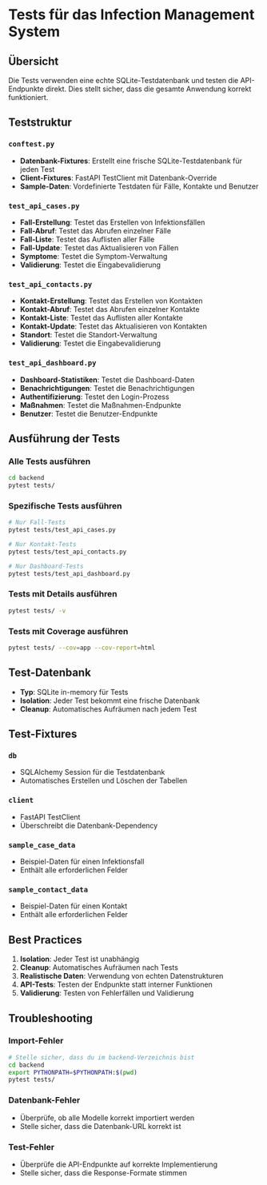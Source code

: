 # Tests für das Infection Management System

## Übersicht

Die Tests verwenden eine echte SQLite-Testdatenbank und testen die API-Endpunkte direkt. Dies stellt sicher, dass die gesamte Anwendung korrekt funktioniert.

## Teststruktur

### `conftest.py`
- **Datenbank-Fixtures**: Erstellt eine frische SQLite-Testdatenbank für jeden Test
- **Client-Fixtures**: FastAPI TestClient mit Datenbank-Override
- **Sample-Daten**: Vordefinierte Testdaten für Fälle, Kontakte und Benutzer

### `test_api_cases.py`
- **Fall-Erstellung**: Testet das Erstellen von Infektionsfällen
- **Fall-Abruf**: Testet das Abrufen einzelner Fälle
- **Fall-Liste**: Testet das Auflisten aller Fälle
- **Fall-Update**: Testet das Aktualisieren von Fällen
- **Symptome**: Testet die Symptom-Verwaltung
- **Validierung**: Testet die Eingabevalidierung

### `test_api_contacts.py`
- **Kontakt-Erstellung**: Testet das Erstellen von Kontakten
- **Kontakt-Abruf**: Testet das Abrufen einzelner Kontakte
- **Kontakt-Liste**: Testet das Auflisten aller Kontakte
- **Kontakt-Update**: Testet das Aktualisieren von Kontakten
- **Standort**: Testet die Standort-Verwaltung
- **Validierung**: Testet die Eingabevalidierung

### `test_api_dashboard.py`
- **Dashboard-Statistiken**: Testet die Dashboard-Daten
- **Benachrichtigungen**: Testet die Benachrichtigungen
- **Authentifizierung**: Testet den Login-Prozess
- **Maßnahmen**: Testet die Maßnahmen-Endpunkte
- **Benutzer**: Testet die Benutzer-Endpunkte

## Ausführung der Tests

### Alle Tests ausführen
```bash
cd backend
pytest tests/
```

### Spezifische Tests ausführen
```bash
# Nur Fall-Tests
pytest tests/test_api_cases.py

# Nur Kontakt-Tests
pytest tests/test_api_contacts.py

# Nur Dashboard-Tests
pytest tests/test_api_dashboard.py
```

### Tests mit Details ausführen
```bash
pytest tests/ -v
```

### Tests mit Coverage ausführen
```bash
pytest tests/ --cov=app --cov-report=html
```

## Test-Datenbank

- **Typ**: SQLite in-memory für Tests
- **Isolation**: Jeder Test bekommt eine frische Datenbank
- **Cleanup**: Automatisches Aufräumen nach jedem Test

## Test-Fixtures

### `db`
- SQLAlchemy Session für die Testdatenbank
- Automatisches Erstellen und Löschen der Tabellen

### `client`
- FastAPI TestClient
- Überschreibt die Datenbank-Dependency

### `sample_case_data`
- Beispiel-Daten für einen Infektionsfall
- Enthält alle erforderlichen Felder

### `sample_contact_data`
- Beispiel-Daten für einen Kontakt
- Enthält alle erforderlichen Felder

## Best Practices

1. **Isolation**: Jeder Test ist unabhängig
2. **Cleanup**: Automatisches Aufräumen nach Tests
3. **Realistische Daten**: Verwendung von echten Datenstrukturen
4. **API-Tests**: Testen der Endpunkte statt interner Funktionen
5. **Validierung**: Testen von Fehlerfällen und Validierung

## Troubleshooting

### Import-Fehler
```bash
# Stelle sicher, dass du im backend-Verzeichnis bist
cd backend
export PYTHONPATH=$PYTHONPATH:$(pwd)
pytest tests/
```

### Datenbank-Fehler
- Überprüfe, ob alle Modelle korrekt importiert werden
- Stelle sicher, dass die Datenbank-URL korrekt ist

### Test-Fehler
- Überprüfe die API-Endpunkte auf korrekte Implementierung
- Stelle sicher, dass die Response-Formate stimmen 